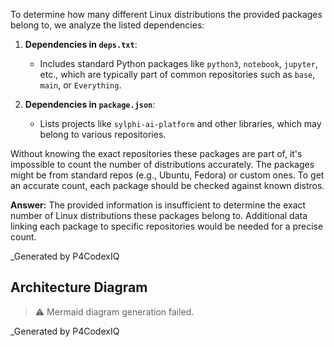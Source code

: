 To determine how many different Linux distributions the provided packages belong to, we analyze the listed dependencies:

1. **Dependencies in `deps.txt`**:
   - Includes standard Python packages like `python3`, `notebook`, `jupyter`, etc., which are typically part of common repositories such as `base`, `main`, or `Everything`.

2. **Dependencies in `package.json`**:
   - Lists projects like `sylphi-ai-platform` and other libraries, which may belong to various repositories.

Without knowing the exact repositories these packages are part of, it's impossible to count the number of distributions accurately. The packages might be from standard repos (e.g., Ubuntu, Fedora) or custom ones. To get an accurate count, each package should be checked against known distros.

**Answer:** The provided information is insufficient to determine the exact number of Linux distributions these packages belong to. Additional data linking each package to specific repositories would be needed for a precise count.

_Generated by P4CodexIQ

## Architecture Diagram

> ⚠️ Mermaid diagram generation failed.

_Generated by P4CodexIQ

